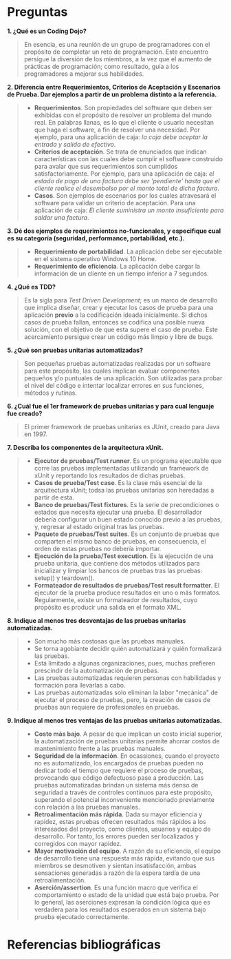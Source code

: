 # Preguntas

**1. ¿Qué es un Coding Dojo?**
> En esencia, es una reunión de un grupo de programadores con el propósito de completar un reto de programación. Este encuentro persigue la diversión de los miembros, a la vez que el aumento de prácticas de programación; como resultado, guía a los programadores a mejorar sus habilidades.

**2. Diferencia entre Requerimientos, Criterios de Aceptación y Escenarios de Prueba. Dar ejemplos a partir de un problema distinto a la referencia.**
> * **Requerimientos**. Son propiedades del software que deben ser exhibidas con el propósito de resolver un problema del mundo real. En palabras llanas, es lo que el cliente o usuario necesitan que haga el software, a fin de resolver una necesidad. Por ejemplo, para una aplicación de caja: *la caja debe aceptar la entrada y salida de efectivo*.
> * **Criterios de aceptación**. Se trata de enunciados que indican características con las cuales debe cumplir el software construido para avalar que sus requerimientos son cumplidos satisfactoriamente.  Por ejemplo, para una aplicación de caja: *el estado de pago de una factura debe ser 'pendiente' hasta que el cliente realice el desembolso por el monto total de dicha factura*.
> * **Casos**. Son ejemplos de escenarios por los cuales atravesará el software para validar un criterio de aceptación. Para una aplicación de caja: *El cliente suministra un monto insuficiente para saldar una factura*.

**3. Dé dos ejemplos de requerimientos no-funcionales, y especifique cual es su categoría (seguridad, performance, portabilidad, etc.).**
> * **Requerimiento de portabilidad**. La aplicación debe ser ejecutable en el sistema operativo Windows 10 Home.
> * **Requerimiento de eficiencia**. La aplicación debe cargar la información de un cliente en un tiempo inferior a 7 segundos.

**4. ¿Qué es TDD?**
> Es la sigla para *Test Driven Development*; es un marco de desarrollo que implica diseñar, crear y ejecutar los casos de prueba para una aplicación **previo** a la codificación ideada inicialmente. Si dichos casos de prueba fallan, entonces se codifica una posible nueva solución, con el objetivo de que esta supere el caso de prueba. Este acercamiento persigue crear un código más limpio y libre de bugs.

**5. ¿Qué son pruebas unitarias automatizadas?**
> Son pequeñas pruebas automatizadas realizadas por un software para este propósito, las cuales implican evaluar componentes pequeños y/o puntuales de una aplicación. Son utilizadas para probar el nivel del código e intentar localizar errores en sus funciones, métodos y rutinas.

**6. ¿Cuál fue el 1er framework de pruebas unitarias y para cual lenguaje fue creado?**
> El primer framework de pruebas unitarias es JUnit, creado para Java en 1997.

**7. Describa los componentes de la arquitectura xUnit.**
> * **Ejecutor de pruebas/Test runner**. Es un programa ejecutable que corre las pruebas implementadas utilizando un framework de xUnit y reportando los resultados de dichas pruebas.
> * **Casos de prueba/Test case**. Es la clase más esencial de la arquitectura xUnit; todsa las pruebas unitarias son heredadas a partir de esta.
> * **Banco de pruebas/Test fixtures**. Es la serie de precondiciones o estados que necesita ejecutar una prueba. El desarrollador debería configurar un buen estado conocido previo a las pruebas, y, regresar al estado original tras las pruebas.
> * **Paquete de pruebas/Test suites**. Es un conjunto de pruebas que comparten el mismo banco de pruebas, en consecuencia, el orden de estas pruebas no debería importar.
> * **Ejecución de la prueba/Test execution**. Es la ejecución de una prueba unitaria, que contiene dos métodos utilizados para inicializar y limpiar los bancos de pruebas tras las pruebas: setup() y teardown().
> * **Formateador de resultados de pruebas/Test result formatter**. El ejecutor de la prueba produce resultados en uno o más formatos. Regularmente, existe un formateador de resultados, cuyo propósito es producir una salida en el formato XML.

**8. Indique al menos tres desventajas de las pruebas unitarias automatizadas.**
> * Son mucho más costosas que las pruebas manuales.
> * Se torna agobiante decidir quién automatizará y quién formalizará las pruebas.
> * Está limitado a algunas organizaciones, pues, muchas prefieren prescindir de la automatización de pruebas.
> * Las pruebas automatizadas requieren personas con habilidades y formación para llevarlas a cabo.
> * Las pruebas automatizadas solo eliminan la labor "mecánica" de ejecutar el proceso de pruebas, pero, la creación de casos de pruebas aún requiere de profesionales en pruebas.

**9. Indique al menos tres ventajas de las pruebas unitarias automatizadas.**
> * **Costo más bajo**. A pesar de que implican un costo inicial superior, la automatización de pruebas unitarias permite ahorrar costos de mantenimiento frente a las pruebas manuales.
> * **Seguridad de la información**. En ocassiones, cuando el proyecto no es automatizado, los encargados de pruebas pueden no dedicar todo el tiempo que requiere el proceso de pruebas, provocando que código defectuoso pase a producción. Las pruebas automatizadas brindan un sistema más denso de seguridad a través de controles continuos para este propósito, superando el potencial inconveniente mencionado previamente con relación a las pruebas manuales.
> * **Retroalimentación más rápida**. Dada su mayor eficiencia y rapidez, estas pruebas ofrecen resultados más rápidos a los interesados del proyecto, como clientes, usuarios y equipo de desarrollo. Por tanto, los errores pueden ser localizados y corregidos con mayor rapidez.
> * **Mayor motivación del equipo**. A razón de su eficiencia, el equipo de desarrollo tiene una respuesta más rápida, evitando que sus miembros se desmotiven y sientan insatisfacción, ambas sensaciones generadas a razón de la espera tardía de una retroalimentación.
> * **Aserción/assertion**. Es una función macro que verifica el comportamiento o estado de la unidad que está bajo prueba. Por lo general, las aserciones expresan la condición lógica que es verdadera para los resultados esperados en un sistema bajo prueba ejecutado correctamente.

# Referencias bibliográficas